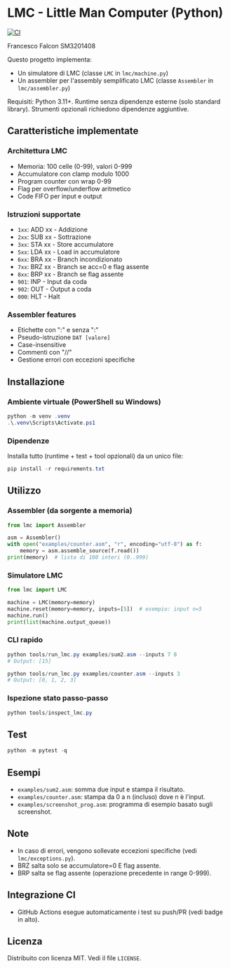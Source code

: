 # LMC - Little Man Computer (Python)
[![CI](https://github.com/FrancescoFalcon/LMC/actions/workflows/ci.yml/badge.svg)](https://github.com/FrancescoFalcon/LMC/actions/workflows/ci.yml)

Francesco Falcon SM3201408 

Questo progetto implementa:
- Un simulatore di LMC (classe `LMC` in `lmc/machine.py`)
- Un assembler per l'assembly semplificato LMC (classe `Assembler` in `lmc/assembler.py`)

Requisiti: Python 3.11+. Runtime senza dipendenze esterne (solo standard library). Strumenti opzionali richiedono dipendenze aggiuntive.

## Caratteristiche implementate

### Architettura LMC
- Memoria: 100 celle (0-99), valori 0-999
- Accumulatore con clamp modulo 1000
- Program counter con wrap 0-99
- Flag per overflow/underflow aritmetico
- Code FIFO per input e output

### Istruzioni supportate
- `1xx`: ADD xx - Addizione
- `2xx`: SUB xx - Sottrazione  
- `3xx`: STA xx - Store accumulatore
- `5xx`: LDA xx - Load in accumulatore
- `6xx`: BRA xx - Branch incondizionato
- `7xx`: BRZ xx - Branch se acc=0 e flag assente
- `8xx`: BRP xx - Branch se flag assente
- `901`: INP - Input da coda
- `902`: OUT - Output a coda
- `000`: HLT - Halt

### Assembler features
- Etichette con ":" e senza ":"
- Pseudo-istruzione `DAT [valore]`
- Case-insensitive
- Commenti con "//"
- Gestione errori con eccezioni specifiche

## Installazione

### Ambiente virtuale (PowerShell su Windows)

```powershell
python -m venv .venv
.\.venv\Scripts\Activate.ps1
```

### Dipendenze

Installa tutto (runtime + test + tool opzionali) da un unico file:

```powershell
pip install -r requirements.txt
```

## Utilizzo

### Assembler (da sorgente a memoria)

```python
from lmc import Assembler

asm = Assembler()
with open("examples/counter.asm", "r", encoding="utf-8") as f:
    memory = asm.assemble_source(f.read())
print(memory)  # lista di 100 interi (0..999)
```

### Simulatore LMC

```python
from lmc import LMC

machine = LMC(memory=memory)
machine.reset(memory=memory, inputs=[5])  # esempio: input n=5
machine.run()
print(list(machine.output_queue))
```

### CLI rapido

```powershell
python tools/run_lmc.py examples/sum2.asm --inputs 7 8
# Output: [15]

python tools/run_lmc.py examples/counter.asm --inputs 3
# Output: [0, 1, 2, 3]
```

### Ispezione stato passo-passo

```powershell
python tools/inspect_lmc.py
```

## Test

```powershell
python -m pytest -q
```

## Esempi

- `examples/sum2.asm`: somma due input e stampa il risultato.
- `examples/counter.asm`: stampa da 0 a n (incluso) dove n è l'input.
- `examples/screenshot_prog.asm`: programma di esempio basato sugli screenshot.

## Note

- In caso di errori, vengono sollevate eccezioni specifiche (vedi `lmc/exceptions.py`).
- BRZ salta solo se accumulatore=0 E flag assente.
- BRP salta se flag assente (operazione precedente in range 0-999).

## Integrazione CI

- GitHub Actions esegue automaticamente i test su push/PR (vedi badge in alto).

## Licenza

Distribuito con licenza MIT. Vedi il file `LICENSE`.
